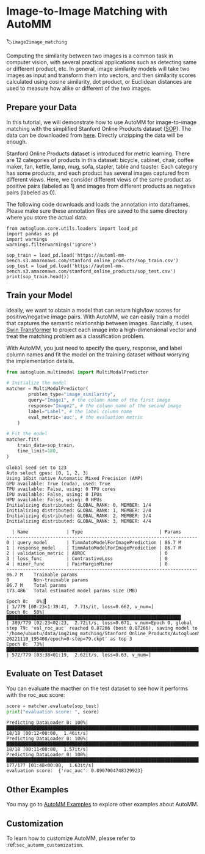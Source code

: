 # Image-to-Image Matching with AutoMM 
:label:`image2image_matching`

Computing the similarity between two images is a common task in computer vision, with several practical applications such as detecting same or different product, etc. In general, image similarity models will take two images as input and transform them into vectors, and then similarity scores calculated using cosine similarity, dot product, or Euclidean distances are used to measure how alike or different of the two images. 

## Prepare your Data
In this tutorial, we will demonstrate how to use AutoMM for image-to-image matching with the simplified Stanford Online Products dataset ([SOP](https://cvgl.stanford.edu/projects/lifted_struct/)). The data can be downloaded from [here](ftp://cs.stanford.edu/cs/cvgl/Stanford_Online_Products.zip). Directly unzipping the data will be enough. 

Stanford Online Products dataset is introduced for metric learning. There are 12 categories of products in this dataset: bicycle, cabinet, chair, coffee maker, fan, kettle, lamp, mug, sofa, stapler, table and toaster. Each category has some products, and each product has several images captured from different views. Here, we consider different views of the same product as positive pairs (labeled as 1) and images from different products as negative pairs (labeled as 0). 

The following code downloads and loads the annotation into dataframes. Please make sure these annotation files are saved to the same directory where you store the actual data. 

```{.python .input}
from autogluon.core.utils.loaders import load_pd
import pandas as pd
import warnings
warnings.filterwarnings('ignore')

sop_train = load_pd.load('https://automl-mm-bench.s3.amazonaws.com/stanford_online_products/sop_train.csv')
sop_test = load_pd.load('https://automl-mm-bench.s3.amazonaws.com/stanford_online_products/sop_test.csv')
print(sop_train.head())
```

## Train your Model

Ideally, we want to obtain a model that can return high/low scores for positive/negative image pairs. With AutoMM, we can easily train a model that captures the semantic relationship between images. Bascially, it uses [Swin Transformer](https://arxiv.org/abs/2103.14030) to project each image into a high-dimensional vector and treat the matching problem as a classification problem. 

With AutoMM, you just need to specify the query, response, and label column names and fit the model on the training dataset without worrying the implementation details.

```python
from autogluon.multimodal import MultiModalPredictor

# Initialize the model
matcher = MultiModalPredictor(
        problem_type="image_similarity",
        query="Image1", # the column name of the first image
        response="Image2", # the column name of the second image
        label="Label", # the label column name
        eval_metric='auc', # the evaluation metric
    )

# Fit the model
matcher.fit(
    train_data=sop_train,
    time_limit=180,
)
```

```
Global seed set to 123
Auto select gpus: [0, 1, 2, 3]
Using 16bit native Automatic Mixed Precision (AMP)
GPU available: True (cuda), used: True
TPU available: False, using: 0 TPU cores
IPU available: False, using: 0 IPUs
HPU available: False, using: 0 HPUs
Initializing distributed: GLOBAL_RANK: 0, MEMBER: 1/4
Initializing distributed: GLOBAL_RANK: 1, MEMBER: 2/4
Initializing distributed: GLOBAL_RANK: 2, MEMBER: 3/4
Initializing distributed: GLOBAL_RANK: 3, MEMBER: 4/4

  | Name              | Type                            | Params
----------------------------------------------------------------------
0 | query_model       | TimmAutoModelForImagePrediction | 86.7 M
1 | response_model    | TimmAutoModelForImagePrediction | 86.7 M
2 | validation_metric | AUROC                           | 0     
3 | loss_func         | ContrastiveLoss                 | 0     
4 | miner_func        | PairMarginMiner                 | 0     
----------------------------------------------------------------------
86.7 M    Trainable params
0         Non-trainable params
86.7 M    Total params
173.486   Total estimated model params size (MB)

Epoch 0:   0%|▍                                                                                                                               | 3/779 [00:23<1:39:41,  7.71s/it, loss=0.662, v_num=]
Epoch 0:  50%|███████████████████████████████████████████████████████████████▉                                                                | 389/779 [02:23<02:23,  2.72it/s, loss=0.671, v_num=Epoch 0, global step 79: 'val_roc_auc' reached 0.87266 (best 0.87266), saving model to '/home/ubuntu/data/img2img_matching/Stanford_Online_Products/AutogluonModels/ag-20221110_195408/epoch=0-step=79.ckpt' as top 3
Epoch 0:  73%|██████████████████████████████████████████████████████████████████████████████████████████████▋                                  | 572/779 [03:38<01:19,  2.62it/s, loss=0.63, v_num=]

```

## Evaluate on Test Dataset
You can evaluate the macther on the test dataset to see how it performs with the roc_auc score:

```python
score = matcher.evaluate(sop_test)
print("evaluation score: ", score)
```

```
Predicting DataLoader 0: 100%|██████████████████████████████████████████████████████████████████████████████████████████████████████████████████████████████████████| 18/18 [00:12<00:00,  1.46it/s]
Predicting DataLoader 0: 100%|██████████████████████████████████████████████████████████████████████████████████████████████████████████████████████████████████████| 18/18 [00:11<00:00,  1.57it/s]
Predicting DataLoader 0: 100%|████████████████████████████████████████████████████████████████████████████████████████████████████████████████████████████████████| 177/177 [01:48<00:00,  1.63it/s]
evaluation score:  {'roc_auc': 0.8907004748329923}
```


## Other Examples

You may go to [AutoMM Examples](https://github.com/awslabs/autogluon/tree/master/examples/automm) to explore other examples about AutoMM.


## Customization

To learn how to customize AutoMM, please refer to :ref:`sec_automm_customization`.
